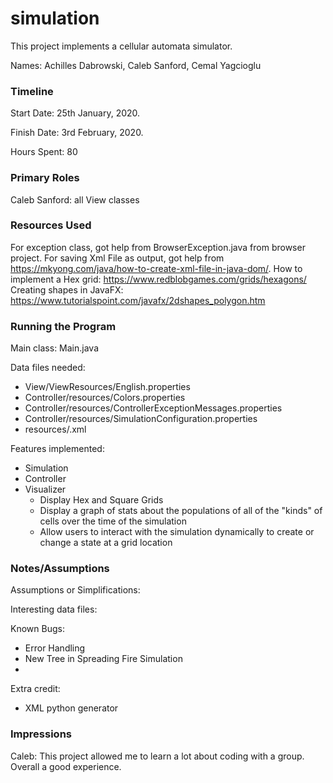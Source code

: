 simulation
====

This project implements a cellular automata simulator.

Names: Achilles Dabrowski, Caleb Sanford, Cemal Yagcioglu

### Timeline

Start Date: 25th January, 2020.

Finish Date: 3rd February, 2020.

Hours Spent: 80 

### Primary Roles
Caleb Sanford: all View classes

### Resources Used
For exception class, got help from BrowserException.java from browser project.
For saving Xml File as output, got help from https://mkyong.com/java/how-to-create-xml-file-in-java-dom/. 
How to implement a Hex grid: https://www.redblobgames.com/grids/hexagons/
Creating shapes in JavaFX: https://www.tutorialspoint.com/javafx/2dshapes_polygon.htm


### Running the Program

Main class: Main.java

Data files needed: 
- View/ViewResources/English.properties
- Controller/resources/Colors.properties
- Controller/resources/ControllerExceptionMessages.properties
- Controller/resources/SimulationConfiguration.properties
- resources/<USER CREATED>.xml

Features implemented:
- Simulation
- Controller
- Visualizer
    - Display Hex and Square Grids
    - Display a graph of stats about the populations of all of the "kinds" of cells over the time of the simulation
    - Allow users to interact with the simulation dynamically to create or change a state at a grid location



### Notes/Assumptions

Assumptions or Simplifications:

Interesting data files:

Known Bugs:
- Error Handling
- New Tree in Spreading Fire Simulation
- 

Extra credit:
- XML python generator


### Impressions

Caleb: This project allowed me to learn a lot about coding 
with a group. Overall a good experience.
